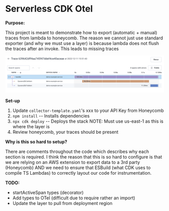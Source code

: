 # Serverless CDK Otel

**Purpose:**

This project is meant to demonstrate how to export (automatic + manual) traces from lambda to honeycomb. The reason we cannot just use standard exporter (and why we must use a layer) is because lambda does not flush the traces after an invoke. This leads to missing traces

![Example Trace](./images/trace.png)

**Set-up**

1. Update `collector-template.yaml`'s xxx to your API Key from Honeycomb
1. `npm install` -- Installs dependencies
1. `npx cdk deploy` -- Deploys the stack NOTE: Must use us-east-1 as this is where the layer is
1. Review honeycomb, your traces should be present

**Why is this so hard to setup?**

There are comments throughout the code which describes why each section is required. I think the reason that this is so hard to configure is that we are relying on an AWS extension to export data to a 3rd party (Honeycomb) AND we need to ensure that ESBuild (what CDK uses to compile TS Lambdas) to correctly layout our code for instrumentation.

**TODO:**

- startActiveSpan types (decorator)
- Add types to OTel (difficult due to require rather an import)
- Update the layer to pull from deployment region